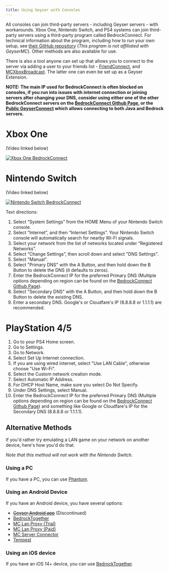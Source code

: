 ```yaml
---
title: Using Geyser with Consoles
---
```


All consoles can join third-party servers - including Geyser servers - with workarounds. Xbox One, Nintendo Switch, and PS4 systems can join third-party servers using a third-party program called BedrockConnect. For technical information about the program, including how to run your own setup, see [their GitHub repository](https://github.com/Pugmatt/BedrockConnect) (*This program is not affiliated with GeyserMC*). Other methods are also available for use.

There is also a tool anyone can set up that allows you to connect to the server via adding a user to your friends list - [FriendConnect](https://github.com/Androecia/FriendConnect), and [MCXboxBroadcast](https://github.com/rtm516/MCXboxBroadcast). The latter one can even be set up as a Geyser Extension.

**NOTE: The main IP used for BedrockConnect is often blocked on consoles, if you run into issues with internet connection or joining servers after changing your DNS, consider using either one of the other BedrockConnect servers on the [BedrockConnect Github Page](https://github.com/Pugmatt/BedrockConnect), or the [Public GeyserConnect](https://www.geyserconnect.net) which allows connecting to both Java and Bedrock servers.**

# Xbox One

(Video linked below)

[![Xbox One BedrockConnect](https://img.youtube.com/vi/g8mHvasVHMs/0.jpg)](https://www.youtube.com/watch?v=g8mHvasVHMs)

# Nintendo Switch

(Video linked below)

[![Nintendo Switch BedrockConnect](https://img.youtube.com/vi/zalT_oR1nPM/0.jpg)](https://www.youtube.com/watch?v=zalT_oR1nPM)

Text directions:
1. Select “System Settings” from the HOME Menu of your Nintendo Switch console.
2.  Select “Internet”, and then “Internet Settings”. Your Nintendo Switch console will automatically search for nearby Wi-Fi signals.
3.  Select your network from the list of networks located under “Registered Networks”.
4.  Select “Change Settings”, then scroll down and select "DNS Settings".
5.  Select "Manual".
6.  Select "Primary DNS" with the A Button, and then hold down the B Button to delete the DNS (it defaults to zeros).
7.  Enter the BedrockConnect IP for the preferred Primary DNS (Multiple options depending on region can be found on the [BedrockConnect Github Page](https://github.com/Pugmatt/BedrockConnect)).
8.  Select "Secondary DNS" with the A Button, and then hold down the B Button to delete the existing DNS.
9.  Enter a secondary DNS. Google's or Cloudfare's IP (8.8.8.8 or 1.1.1.1) are recommended.

# PlayStation 4/5
1. Go to your PS4 Home screen.
2. Go to Settings.
3. Go to Network.
4. Select Set Up Internet connection.
5. If you are using wired internet, select "Use LAN Cable", otherwise choose "Use Wi-Fi".
6. Select the Custom network creation mode.
7. Select Automatic IP Address.
8. For DHCP Host Name, make sure you select Do Not Specify.
9. Under DNS Settings, select Manual.
10. Enter the BedrockConnect IP for the preferred Primary DNS (Multiple options depending on region can be found on the [BedrockConnect Github Page](https://github.com/Pugmatt/BedrockConnect)) and something like Google or Cloudfare's IP for the Secondary DNS (8.8.8.8 or 1.1.1.1).


## Alternative Methods
If you'd rather try emulating a LAN game on your network on another device, here's how you'd do that.

*Note that this method will not work with the Nintendo Switch.*

### Using a PC
If you have a PC, you can use [Phantom](https://github.com/jhead/phantom).

### Using an Android Device
If you have an Android device, you have several options:
- ~~[Geyser Android app](https://github.com/GeyserMC/GeyserAndroid)~~ (Discontinued)
- [BedrockTogether](https://play.google.com/store/apps/details?id=pl.extollite.bedrocktogetherapp)
- [MC Lan Proxy (Trial)](https://play.google.com/store/apps/details?id=com.luzenna.mineproxydroidtrial)
- [MC Lan Proxy (Paid)](https://play.google.com/store/apps/details?id=com.luzenna.mineproxydroid)
- [MC Server Connector](https://play.google.com/store/apps/details?id=com.smokiem.mcserverconnector)
- [Tempest](https://play.google.com/store/apps/details?id=net.ahmed.tempest)

### Using an iOS device
If you have an iOS 14+ device, you can use [BedrockTogether](https://apps.apple.com/app/bedrocktogether/id1534593376).
